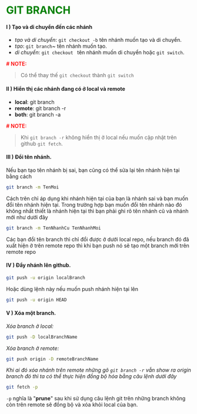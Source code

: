 
<h1 style="color: green">GIT BRANCH</h1>

#### I ) Tạo và di chuyển đến các nhánh
- *tạo và di chuyển*: `git checkout -b` tên nhánh muốn tạo và di chuyển.
- *tạo*: `git branch`~ tên nhánh muốn tạo.
- *di chuyển*: `git checkout ` tên nhánh muốn di chuyển hoặc `git switch`.

<span style="color: red; font-weight: 600"># NOTE:</span> 

> Có thể thay thế `git checkout` thành `git switch`



#### II ) Hiển thị các nhánh đang có ở local và remote
- **local**: git branch
- **remote**: git branch -r
- **both**: git branch -a
<p style="color: red; font-weight: 600"># NOTE:</p> 

> Khi `git branch -r` không hiển thị ở local nếu muốn cập nhật trên github `git fetch`.

#### III ) Đổi tên nhánh.

Nếu bạn tạo tên nhánh bị sai, bạn cũng có thể sửa lại tên nhánh hiện tại bằng cách

```bash
git branch -m TenMoi
```

Cách trên chỉ áp dụng khi nhánh hiện tại của bạn là nhánh sai và bạn muốn đổi tên nhánh hiện tại. Trong trường hợp bạn muốn đổi tên nhánh nào đó không nhất thiết là nhánh hiện tại thì bạn phải ghi rõ tên nhánh cũ và nhánh mới như dưới đây

```bash
git branch -m TenNhanhCu TenNhanhMoi
```

Các bạn đổi tên branch thì chỉ đổi được ở dưới local repo, nếu branch đó đã xuất hiện ở trên remote repo thì khi bạn push nó sẽ tạo một branch mới trên remote repo

#### IV ) Đẩy nhánh lên github.
```bash
git push -u origin localBranch 
```
Hoặc dùng lệnh này nếu muốn push nhánh hiện tại lên
```bash
git push -u origin HEAD 
```

#### V ) Xóa một branch.
*Xóa branch ở local:*
```bash
git push -D localBranchName 
```
*Xóa branch ở remote:*
```bash
git push origin -D remoteBranchName 
```
*Khi ai đó xóa nhánh trên remote những gõ `git branch -r` vẫn show ra origin branch đó thì ta có thể thực hiện đồng bộ hóa bằng câu lệnh dưới đây*
```bash
git fetch -p 
```
`-p` nghĩa là "**prune**" sau khi sử dụng câu lệnh git trên những branch không còn trên remote sẽ đồng bộ và xóa khỏi local của bạn.
